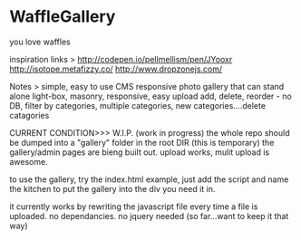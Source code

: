 # WaffleGallery
you love waffles

inspiration links >
http://codepen.io/pellmellism/pen/JYooxr
http://isotope.metafizzy.co/
http://www.dropzonejs.com/


Notes >
simple, easy to use CMS responsive photo gallery that can stand alone
light-box, masonry, responsive, easy upload add, delete, reorder - no DB, filter by categories, multiple categories, new categories....delete catagories


CURRENT CONDITION>>>
W.I.P. (work in progress)
the whole repo should be dumped into a "gallery" folder in the root DIR (this is temporary)
the gallery/admin pages are bieng built out. upload works, mulit upload is awesome.

to use the gallery, try the index.html example, just add the script and name the kitchen to put the 
gallery into the div you need it in.

it currently works by rewriting the javascript file every time a file is uploaded.
no dependancies. no jquery needed (so far...want to keep it that way)